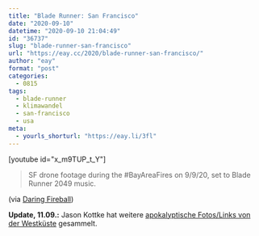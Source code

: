 ```yaml
---
title: "Blade Runner: San Francisco"
date: "2020-09-10"
datetime: "2020-09-10 21:04:49"
id: "36737"
slug: "blade-runner-san-francisco"
url: "https://eay.cc/2020/blade-runner-san-francisco/"
author: "eay"
format: "post"
categories:
  - 0815
tags:
  - blade-runner
  - klimawandel
  - san-francisco
  - usa
meta:
  - yourls_shorturl: "https://eay.li/3fl"
---
```


\[youtube id="x\_m9TUP\_t\_Y"\]

> SF drone footage during the #BayAreaFires on 9/9/20, set to Blade Runner 2049 music.

(via [Daring Fireball](https://daringfireball.net/linked/2020/09/10/blade-runner-san-francisco))

**Update, 11.09.:** Jason Kottke hat weitere [apokalyptische Fotos/Links von der Westküste](https://kottke.org/20/09/the-apocalyptic-red-western-skies-caused-by-climate-change-fueled-wildfires) gesammelt.
